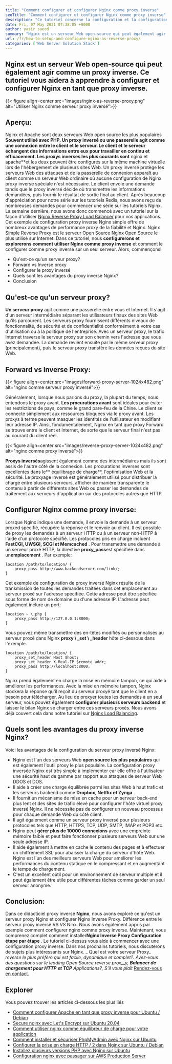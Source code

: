 ```yaml
---
title: "Comment configurer et configurer Nginx comme proxy inverse" 
seoTitle: "Comment configurer et configurer Nginx comme proxy inverse" 
description: "Ce tutoriel concerne la configuration et la configuration de Nginx en tant que proxy inverse. Nginx est considéré comme l'un des serveurs Web proxy inverses open-source les plus populaires." 
date: Fri, 07 May 2021 07:38:05 +0000
author: yasir saeed
summary: "Nginx est un serveur Web open-source qui peut également agir comme un proxy inversé. Ce tutoriel vous aidera à apprendre à configurer et configurer Nginx en tant que proxy inverse." 
url: /fr/how-to-setup-and-configure-nginx-as-reverse-proxy/
categories: ['Web Server Solution Stack']
---
```


## Nginx est un serveur Web open-source qui peut également agir comme un proxy inverse. Ce tutoriel vous aidera à apprendre à configurer et configurer Nginx en tant que proxy inverse.

{{< figure align=center src="images/nginx-as-reverse-proxy.png" alt="Utiliser Nginx comme serveur proxy inversé">}}


## Aperçu:
Nginx et Apache sont deux serveurs Web open source les plus populaires **Souvent utilisé avec PHP. Un proxy inversé ou une passerelle agit comme une connexion entre le client et le serveur. Le client et le serveur échangent des informations entre eux pour travailler en continu et efficacement. Les proxys inverses les plus courants sont** nginx et apache**et les deux peuvent être configurés sur la même machine virtuelle lors de l'hébergement de plusieurs sites Web. Un proxy inversé protège les serveurs Web des attaques et de la passerelle de connexion apparaît au client comme un serveur Web ordinaire où aucune configuration de Nginx proxy inverse spéciale n'est nécessaire. Le client envoie une demande tandis que le proxy inversé décide où transmettre les informations demandées, puis fournir le résultat de sortie final au client.
Après beaucoup d'appréciation pour notre série sur les tutoriels Redis, nous avons reçu de nombreuses demandes pour commencer une série sur les tutoriels Nginx. La semaine dernière, nous avons donc commencé avec un tutoriel sur la façon d'utiliser [Nginx Reverse Proxy Load Balancer][1] pour vos applications. Cet exemple de configuration proxy inverse Nginx simple offre de nombreux avantages de performance proxy de la fiabilité et Nginx. Nginx Simple Reverse Proxy est le serveur Open Source Nginx Open Source le plus utilisé sur Internet. Dans ce tutoriel, nous **configurerons et explorerons comment utiliser Nginx comme proxy inverse** et comment le configurer comme proxy inverse sur un seul serveur. Alors, commençons!
  * Qu'est-ce qu'un serveur proxy?
  * Forward vs Inverse proxy
  * Configurer le proxy inversé
  * Quels sont les avantages du proxy inverse Nginx?
  * Conclusion

## Qu'est-ce qu'un serveur proxy?
**Un serveur proxy** agit comme une passerelle entre vous et Internet. Il s'agit d'un serveur intermédiaire séparant les utilisateurs finaux des sites Web qu'ils parcourent. Les serveurs proxy fournissent différents niveaux de fonctionnalité, de sécurité et de confidentialité conformément à votre cas d'utilisation ou à la politique de l'entreprise.
Avec un serveur proxy, le trafic Internet traverse le serveur proxy sur son chemin vers l'adresse que vous avez demandée. La demande revient ensuite par le même serveur proxy (principalement), puis le serveur proxy transfère les données reçues du site Web.

## Forward vs Inverse Proxy:

{{< figure align=center src="images/forward-proxy-server-1024x482.png" alt="nginx comme serveur proxy inversé">}}

Généralement, lorsque nous parlons du proxy, la plupart du temps, nous entendons le proxy avant. **Les procurations avant** sont idéales pour éviter les restrictions de pays, comme le grand pare-feu de la Chine. Le client se connecte simplement aux ressources bloquées via le proxy avant. Les proxys à terme peuvent masquer les identités de l'utilisateur en modifiant leur adresse IP. Ainsi, fondamentalement, Nginx en tant que proxy Forward se trouve entre le client et Internet, de sorte que le serveur final n'est pas au courant du client réel.

{{< figure align=center src="images/reverse-proxy-server-1024x482.png" alt="nginx comme proxy inversé">}}

**Proxys inversés**agissent également comme des intermédiaires mais ils sont assis de l'autre côté de la connexion. Les procurations inverses sont excellentes dans le** équilibrage de charge**, l'optimisation Web et la sécurité. Le proxyage inversé est généralement utilisé pour distribuer la charge entre plusieurs serveurs, afficher de manière transparente le contenu à partir de différents sites Web ou passer les demandes de traitement aux serveurs d'application sur des protocoles autres que HTTP.

## Configurer Nginx comme proxy inverse:
Lorsque Nginx indique une demande, il envoie la demande à un serveur proxed spécifié, récupére la réponse et le renvoie au client. Il est possible de proxy les demandes à un serveur HTTP ou à un serveur non-HTTP à l'aide d'un protocole spécifié. Les protocoles pris en charge incluent **FastCGI, UWSGI, SCGI et Memcached** .
Pour transmettre une demande à un serveur proxé HTTP, la directive **proxy_pass**est spécifiée dans un**emplacement** . Par exemple:
```
location /path/to/location/ {
    proxy_pass http://www.backendserver.com/link/;
}
```
Cet exemple de configuration de proxy inversé Nginx résulte de la transmission de toutes les demandes traitées dans cet emplacement au serveur proxé sur l'adresse spécifiée. Cette adresse peut être spécifiée sous forme de nom de domaine ou d'une adresse IP. L'adresse peut également inclure un port:
```
location ~ \.php {
    proxy_pass http://127.0.0.1:8000;
}
```
Vous pouvez même transmettre des en-têtes modifiés ou personnalisés au serveur proxé dans Nginx **proxy \ _set \ _header** hôte ci-dessous dans l'exemple.
```
location /path/to/location/ {
    proxy_set_header Host $host;
    proxy_set_header X-Real-IP $remote_addr;
    proxy_pass http://localhost:8000;
}
```
Nginx prend également en charge la mise en mémoire tampon, ce qui aide à améliorer les performances. Avec la mise en mémoire tampon, Nginx stockera la réponse qu'il reçoit du serveur proxyé tant que le client en a besoin pour télécharger.
Au lieu de proxyer toutes les demandes à un seul serveur, vous pouvez également **configurer plusieurs serveurs backend** et laisser le bilan Nginx se charger entre ces serveurs proxés. Nous avons déjà couvert cela dans notre tutoriel sur [Nginx Load Balancing][1].

## Quels sont les avantages du proxy inverse Nginx?
Voici les avantages de la configuration du serveur proxy inversé Nginx:
  * Nginx est l'un des serveurs Web **open source les plus populaires** qui est également l'outil proxy le plus populaire. La configuration proxy inversée Nginx est très simple à implémenter car elle offre à l'utilisateur une sécurité haut de gamme par rapport aux attaques de serveur Web DDOS et DOS.
  * Il aide à créer une charge équilibrée parmi les sites Web à haut trafic et les serveurs backend comme **Dropbox, Netflix et Zynga** .
  * Il fournit un mécanisme de mise en cache pour un serveur back-end plus lent et des sites de trafic élevé pour configurer l'hôte virtuel proxy inversé Nginx. Il ne nécessite pas de configurer un nouveau processus pour chaque demande Web du côté client.
  * Il agit également comme un serveur proxy inversé pour plusieurs protocoles tels que HTTP, HTTPS, TCP, UDP, SMTP, IMAP et POP3 etc.
  * Nginx peut **gérer plus de 10000 connexions** avec une empreinte mémoire faible et peut faire fonctionner plusieurs serveurs Web sur une seule adresse IP.
  * Il aide également à mettre en cache le contenu des pages et à effectuer un chiffrement SSL pour abaisser la charge du serveur d'hôte Web. Nginx est l'un des meilleurs serveurs Web pour améliorer les performances du contenu statique en le compressant et en augmentant le temps de chargement.
  * C'est un excellent outil pour un environnement de serveur multiple et il peut également être utile pour différentes tâches comme garder un seul serveur anonyme.

## Conclusion:
Dans ce didacticiel proxy inversé **Nginx**, nous avons exploré ce qu'est un serveur proxy Nginx et configurer Nginx Inverse Proxy. Différence entre le serveur proxy inversé VS VS Ninx. Nous avons également appris par exemple comment configurer nginx comme proxy inverse. Maintenant, vous comprenez complet comment installer**Nginx Inverse Proxy Configuration étape par étape** . Le tutoriel ci-dessus vous aide à commencer avec une configuration proxy inverse. Dans nos prochains tutoriels, nous discuterons de sujets plus intéressants sur Nginx.
_ Quel est votre serveur Proxy_ _reverse le plus préféré qui est facile, dynamique et complet?. Avez-vous des questions sur le leading_ _Open Source _reverse prox__y, **Balancer de chargement pour HTTP et TCP** Applications_?, S'il vous plaît_ [Rendez-vous en contact][2].

## Explorer
Vous pouvez trouver les articles ci-dessous les plus liés
  * [Comment configurer Apache en tant que proxy inverse pour Ubuntu / Debian][3]
  * [Secure nginx avec Let's Encrypt sur Ubuntu 20.04][4]
  * [Comment utiliser nginx comme équilibreur de charge pour votre application][1]
  * [Comment installer et sécuriser PhpMyAdmin avec Nginx sur Ubuntu][5]
  * [Configurer la prise en charge HTTP / 2 dans Nginx sur Ubuntu / Debian][6]
  * [Installez plusieurs versions PHP avec Nginx sur Ubuntu][7]
  * [Configuration nginx avec passager sur AWS Production Server][8]



[1]: https://blog.containerize.com/web-server-solution-stack/how-to-use-nginx-as-load-balancer-for-your-application/
[2]: mailto:yasir.saeed@aspose.com
[3]: https://blog.containerize.com/web-server-solution-stack/how-to-configure-apache-as-a-reverse-proxy-for-ubuntudebian/
[4]: https://blog.containerize.com/web-server-solution-stack/how-to-secure-nginx-with-letsencrypt-on-ubuntu-20-04/
[5]: https://blog.containerize.com/web-server-solution-stack/how-to-install-and-secure-phpmyadmin-with-nginx-on-ubuntu/
[6]: https://blog.containerize.com/web-server-solution-stack/how-to-configure-http2-support-in-nginx-on-ubuntudebian/
[7]: https://blog.containerize.com/web-server-solution-stack/how-to-install-multiple-php-versions-with-nginx-on-ubuntu/
[8]: https://blog.containerize.com/web-server-solution-stack/how-to-setup-nginx-with-passenger-on-aws-production-server/
